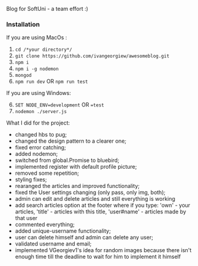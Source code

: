 Blog for SoftUni - a team effort :)

### Installation

If you are using MacOs :
1) `cd /*your directory*/`
2) `git clone https://github.com/ivangeorgiew/awesomeblog.git`
3) `npm i`
4) `npm i -g nodemon`
5) `mongod`
6) `npm run dev` OR `npm run test`


If you are using Windows:

6) `SET NODE_ENV=development` OR `=test` 
7) `nodemon ./server.js`




What I did for the project:
- changed hbs to pug;
- changed the design pattern to a clearer one;
- fixed error catching; 
- added nodemon;
- switched from global.Promise to bluebird;
- implemented register with default profile picture;
- removed some repetition;
- styling fixes;
- rearanged the articles and improved functionality;
- fixed the User settings changing (only pass, only img,
  both);
- admin can edit and delete articles and still everything is working
- add search articles option at the footer where if you type:
    'own' - your articles,
    'title' - articles with this title,
    'user#name' - articles made by that user
- commented everything;
- added unique-username functionality;
- user can delete himself and admin can delete any user;
- validated username and email;
- implemented VGeorgiev1's idea for random images because
  there isn't enough time till the deadline to wait for him
  to implement it himself
